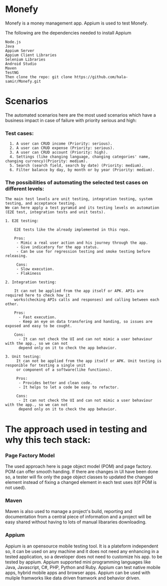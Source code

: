 # Monefy
Monefy is a money management app. 
Appium is used to test Monefy.

The following are the dependencies needed to install Appium

    Node.js
    Java
    Appium Server
    Appium Client Libraries
    Selenium Libraries
    Android Studio
    Maven
    TestNG
    Then clone the repo: git clone https://github.com/hala-samir/Monefy.git

# Scenarios
  The automated scenarios here are the most used scenarios which have a business impact
  in case of failure with priority serious and high:
  
  ### Test cases:
      1. A user can CRUD income (Priority: serious).
      2. A user can CRUD expense (Priority: serious).
      3. A user can CRUD account (Priority: high).
      4. Settings (like changing language, changing categories' name, changing currency)(Priority: medium).
      5. Search (search field, search by date) (Priority: medium).
      6. Filter balance by day, by month or by year (Priority: medium).
      
  ### The possibilities of automating the selected test cases on different levels:
    The main test levels are unit testing, integration testing, system testing, and acceptance testing.
    We can here apply a test pyramid and its testing levels on automation 
    (E2E test, integration tests and unit tests).
    
    1. E2E testing: 
    
        E2E tests like the already implemented in this repo.
        
        Pros:
         - Mimic a real user action and his journey through the app.
         - Give indicatory for the app status.
         - Can be use for regression testing and smoke testing before releasing.
         
         Cons:
         - Slow execution.
         - Flakiness
         
    2. Integration testing:
    
        It can not be applied from the app itself or APK. APIs are required here to check how it
        works(checking APIs calls and responses) and calling between each other.
        
        Pros:
          - Fast execution. 
          - Keep an eye on data transfering and handing, so issues are exposed and easy to be cought.
          
        Cons:
          - It can not check the UI and can not mimic a user behaviour with the app., so we can not 
          depend only on it to check the app behavior.
          
    3. Unit testing:
         It can not be applied from the app itself or APK. Unit testing is responible for testing a single unit 
         or component of a software(like functions).
          
         Pros:
          - Provides better and clean code.
          - It helps to let a code be easy to refactor.
          
         Cons:
          - It can not check the UI and can not mimic a user behaviour with the app., so we can not 
          depend only on it to check the app behavior.
          
  
    
# The approach used in testing and  why this tech stack:
### Page Factory Model 
  The used approach here is page object model (POM) and page factory. POM can offer smooth handing. 
  If there are changes in UI have been done so, a tester will fix only the page object classes to updated
  the changed element instead of fixing a changed element in each test uses it(if POM is not used).
### Maven 
  Maven is also used to manage a project's build, reporting and documentation from a central piece
  of information and a project will be easy shared without having to lots of manual libararies downloading.
### Appium 
  Appium is an opensource mobile testing tool. It is a plateform independent so, it can be used on any machine
  and it does not need any enhancing in a tested application, so a developer does not need to customize his app. 
  to be tested by appium.
  Appium supported mini programming languages like Java, Javascript, C#, PHP, Python and Ruby.
  Appium can test native mobile apps, hybrid mobile apps and browser apps.
  Appium can be used with muliple framworks like data driven framwork and behavior driven.
        
        
        
  
    
